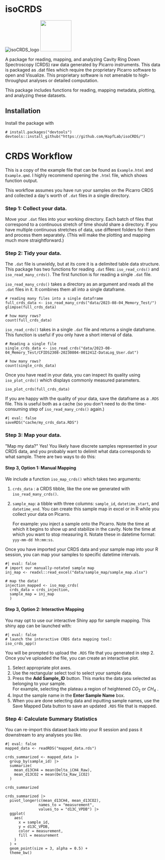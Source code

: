 # isoCRDS

![isoCRDS_logo](https://github.com/KopfLab/isoCRDS/assets/51676080/69b547df-25ea-4d1e-80ee-d8e78ad6ef9d)
<img src="https://github.com/KopfLab/isoCRDS/assets/51676080/69b547df-25ea-4d1e-80ee-d8e78ad6ef9d" width="100" height="100">

A package for reading, mapping, and analyzing Cavity Ring Down Spectroscopy (CRDS) raw data generated by Picarro instruments.
This data is packaged as .dat files which require the proprietary Picarro software to open and Visualize. This proprietary software is not amenable to high-throughput analyses or detailed computation.

This package includes functions for reading, mapping metadata, plotting, and analyzing these datasets.

## Installation

Install the package with

```
# install.packages("devtools")
devtools::install_github("https://github.com/KopfLab/isoCRDS/")
```

# CRDS Workflow

This is a copy of the example file that can be found as `Example.html` and `Example.qmd`. I highly recommend opening the `.html` file, which shows function output.

This workflow assumes you have run your samples on the Picarro CRDS and collected a day's worth of `.dat` files in a single directory.

### Step 1: Collect your data.

Move your `.dat` files into your working directory. Each batch of files that correspond to a continuous stretch of time should share a directory. If you have multiple continuous stretches of data, use different folders for them and process them separately. (This will make the plotting and mapping much more straightforward.)

### Step 2: Tidy your data.

The `.dat` file is unwieldy, but at its core it is a delimited table data structure. This package has two functions for reading `.dat` files: `iso_read_crds()` and `iso_read_many_crds()`. The first function is for reading a single `.dat` file.

`iso_read_many_crds()` takes a directory as an argument and reads all the `.dat` files in it. It combines them all into a single dataframe.

```{r}
# reading many files into a single dataframe
full_crds_data <- iso_read_many_crds("data/2023-08-04_Memory_Test/")
glimpse(full_crds_data)

# how many rows?
count(full_crds_data)
```

`iso_read_crds()` takes in a single `.dat` file and returns a single dataframe. This function is useful if you only have a short interval of data.

```{r}
# Reading a single file
single_crds_data <- iso_read_crds("data/2023-08-04_Memory_Test/CFIDS2308-20230804-001241Z-DataLog_User.dat")

# how many rows?
count(single_crds_data)
```

Once you have read in your data, you can inspect its quality using `iso_plot_crds()` which displays commonly measured parameters.

```{r}
iso_plot_crds(full_crds_data)
```

If you are happy with the quality of your data, save the dataframe as a `.RDS` file. This is useful both as a cache (so you don't need to do the time-consuming step of `iso_read_many_crds()` again.)

```{r}
#| eval: false
saveRDS("cache/my_crds_data.RDS")
```

### Step 3: Map your data.

"Map my data?" Yes! You likely have discrete samples represented in your CRDS data, and you probably want to delimit what data corresponds to what sample. There are two ways to do this:

#### Step 3, Option 1: Manual Mapping

We include a function `iso_map_crds()` which takes two arguments:

1.  `crds_data` : a CRDS tibble, like the one we generated with `iso_read_many_crds()`.

2.  `sample_map`: a tibble with three columns: `sample_id`, `datetime_start`, and `datetime_end`. You can create this sample map in excel or in R while you collect your data on Picarro.

    For example: you inject a sample onto the Picarro. Note the time at which it begins to show up and stabilize in the cavity. Note the time at which you want to stop measuring it. Notate these in datetime format: `yyy-mm-dd hh:mm:ss`.

Once you have imported your CRDS data and your sample map into your R session, you can map your samples to specific datetime intervals.

```{r}
#| eval: false
# import our manually-notated sample map
inj_map <- readxl::read_excel("data/sample_map/sample_map.xlsx")

# map the data!
injection_mapped <- iso_map_crds(
  crds_data = crds_injection,
  sample_map = inj_map
  )

```

#### Step 3, Option 2: Interactive Mapping

You may opt to use our interactive Shiny app for sample mapping. This shiny app can be launched with:

```{r}
#| eval: false
# launch the interactive CRDS data mapping tool:
iso_crds_app()
```

You will be prompted to upload the `.RDS` file that you generated in step 2. Once you've uploaded the file, you can create an interactive plot.

1.  Select appropriate plot axes.
2.  Use the rectangular select tool to select your sample data.
3.  Press the **Add Sample_ID** button. This marks the data you selected as belonging to your sample.\
    For example, selecting the plateau a region of heightened $CO_2$ or $CH_4$ .
4.  Input the sample name in the **Enter Sample Name** box.
5.  When you are done selecting data and inputting sample names, use the Save Mapped Data button to save an updated `.RDS` file that is mapped.

### Step 4: Calculate Summary Statistics

You can re-import this dataset back into your R session and pass it downstream to any analyses you like.

```{r}
#| eval: false
mapped_data <- readRDS("mapped_data.rds")

crds_summarized <- mapped_data |>
  group_by(sample_id) |>
  summarize(
    mean_d13CH4 = mean(Delta_iCH4_Raw),
    mean_d13CO2 = mean(Delta_Raw_iCO2)
  )

crds_summarized

crds_summarized |>
  pivot_longer(c(mean_d13CH4, mean_d13CO2),
               names_to = "measurement",
               values_to = "d13C_VPDB") |>
  ggplot(
    aes(
      x = sample_id,
      y = d13C_VPDB,
      color = measurement,
      fill = measurement
    )
  ) +
  geom_point(size = 3, alpha = 0.5) +
  theme_bw()
```
